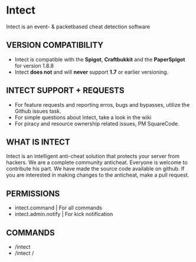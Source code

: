 # Intect
Intect is an event- &amp; packetbased cheat detection software



## VERSION COMPATIBILITY
- Intect is compatible with the **Spigot**, **Craftbukkit** and the **PaperSpigot** for version 1.8.8
- Intect **does not** and will **never** support **1.7** or earlier versioning.



## INTECT SUPPORT + REQUESTS
- For feature requests and reporting erros, bugs and bypasses, utilize the Github issues task.
- For simple questions about Intect, take a look in the wiki
- For piracy and resource ownership related issues, PM SquareCode.



## WHAT IS INTECT
Intect is an intelligent anti-cheat solution that protects your server from hackers. We are a complete community anticheat. Everyone is welcome to contribute his part. We have made the source code available on github. If you are interested in making changes to the anticheat, make a pull request.



## PERMISSIONS
- intect.command | For all commands
- intect.admin.notify | For kick notification



## COMMANDS
- /intect <verbose>
- /intect <diagnostics> <statistics>/<performance>
